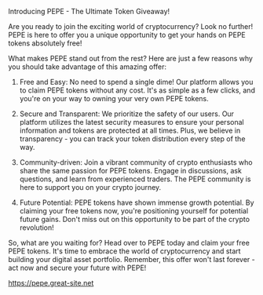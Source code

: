 
Introducing PEPE - The Ultimate Token Giveaway!

Are you ready to join the exciting world of cryptocurrency? Look no further! PEPE is here to offer you a unique opportunity to get your hands on PEPE tokens absolutely free!

What makes PEPE stand out from the rest? Here are just a few reasons why you should take advantage of this amazing offer:

1. Free and Easy: No need to spend a single dime! Our platform allows you to claim PEPE tokens without any cost. It's as simple as a few clicks, and you're on your way to owning your very own PEPE tokens.

2. Secure and Transparent: We prioritize the safety of our users. Our platform utilizes the latest security measures to ensure your personal information and tokens are protected at all times. Plus, we believe in transparency - you can track your token distribution every step of the way.

3. Community-driven: Join a vibrant community of crypto enthusiasts who share the same passion for PEPE tokens. Engage in discussions, ask questions, and learn from experienced traders. The PEPE community is here to support you on your crypto journey.

4. Future Potential: PEPE tokens have shown immense growth potential. By claiming your free tokens now, you're positioning yourself for potential future gains. Don't miss out on this opportunity to be part of the crypto revolution!

So, what are you waiting for? Head over to PEPE today and claim your free PEPE tokens. It's time to embrace the world of cryptocurrency and start building your digital asset portfolio. Remember, this offer won't last forever - act now and secure your future with PEPE!

https://pepe.great-site.net 



